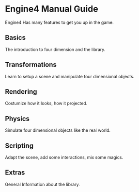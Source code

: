 # Engine4 Manual Guide

Engine4 Has many features to get you up in the game.

## Basics

The introduction to four dimension and the library.

## Transformations

Learn to setup a scene and manipulate four dimensional objects.

## Rendering

Costumize how it looks, how it projected.

## Physics

Simulate four dimensional objects like the real world.

## Scripting

Adapt the scene, add some interactions, mix some magics.

## Extras

General Information about the library.